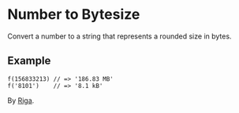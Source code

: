 # Number to Bytesize

Convert a number to a string that represents a rounded size in bytes.

## Example

```
f(156833213) // => '186.83 MB'
f('8101')    // => '8.1 kB'
```

By [Riga](https://github.com/riga).
